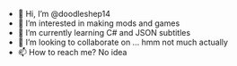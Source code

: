 - 👋 Hi, I’m @doodleshep14
- 👀 I’m interested in making mods and games
- 🌱 I’m currently learning C# and JSON subtitles
- 💞️ I’m looking to collaborate on ... hmm not much actually
- 📫 How to reach me? No idea

<!---
doodleshep14/doodleshep14 is a ✨ special ✨ repository because its `README.md` (this file) appears on your GitHub profile.
You can click the Preview link to take a look at your changes.
--->
